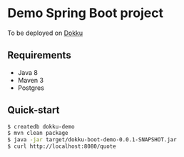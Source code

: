 # Demo Spring Boot project

To be deployed on [Dokku](https://github.com/dokku/dokku)

## Requirements

* Java 8
* Maven 3
* Postgres

## Quick-start

```sh
$ createdb dokku-demo
$ mvn clean package
$ java -jar target/dokku-boot-demo-0.0.1-SNAPSHOT.jar
$ curl http://localhost:8080/quote
```